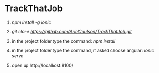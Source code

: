 # TrackThatJob

1. *npm install -g ionic*

2. *git clone https://github.com/ArielCoulson/TrackThatJob.git*

3. in the project folder type the command:
*npm install* 

4. in the project folder type the command, if asked choose angular:
*ionic serve*

5. open up http://localhost:8100/
